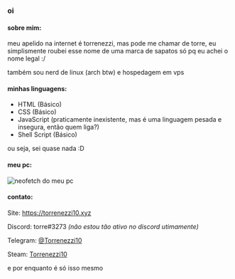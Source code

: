 ### oi

#### **sobre mim**:

meu apelido na internet é torrenezzi, mas pode me chamar de torre, eu simplismente roubei esse nome de uma marca de sapatos só pq eu achei o nome legal :/

também sou nerd de linux (arch btw) e hospedagem em vps

#### **minhas linguagens**:

- HTML (Básico)
- CSS (Básico)
- JavaScript (praticamente inexistente, mas é uma linguagem pesada e insegura, então quem liga?)
- Shell Script (Básico)

ou seja, sei quase nada :D

#### **meu pc**:

![neofetch do meu pc](https://torrenezzi10.xyz/arquivos/neofetch.png)

#### **contato**:

Site: https://torrenezzi10.xyz

Discord: torre#3273 *(não estou tão ativo no discord utimamente)*

Telegram: [@Torrenezzi10](https://t.me/Torrenezzi10)

Steam: [Torrenezzi10](https://steamcommunity.com/id/Torrenezzi10)

e por enquanto é só isso mesmo
